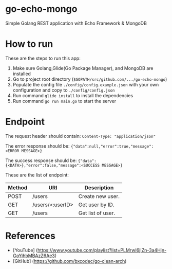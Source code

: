 # go-echo-mongo
Simple Golang REST application with Echo Framework & MongoDB

# How to run
These are the steps to run this app: 
1. Make sure Golang,Glide(Go Package Manager), and MongoDB are installed
2. Go to project root directory (```$GOPATH/src/github.com/.../go-echo-mongo```)
3. Populate the config file ```./config/config.example.json``` with your own configuration and copy to ```./config/config.json```
3. Run command ```glide install``` to install the dependencies
4. Run command ```go run main.go``` to start the server

# Endpoint

The request header should contain:
```Content-Type: "application/json"```

The error response should be:
```{"data":null,"error":true,"message":<ERROR MESSAGE>}```

The success response should be:
```{"data":{<DATA>},"error":false,"message":<SUCCESS MESSAGE>}```

These are the list of endpoint:

Method       | URI              | Description
------------ | ---------------- | -------------
POST         | /users           | Create new user.
GET          | /users/<:userID> | Get user by ID.
GET          | /users           | Get list of user.

# References
- [YouTube] (https://www.youtube.com/playlist?list=PLMrwI6jIZn-3a4Hjn-GoYihbMBAzZ6Ae3)
- [GitHub] (https://github.com/bxcodec/go-clean-arch)

